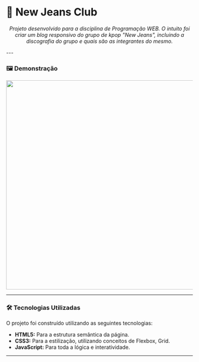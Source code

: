 #  🐇 New Jeans Club

<p align="center">
  <i>Projeto desenvolvido para a disciplina de Programação WEB. O intuito foi criar um blog responsivo do grupo de kpop "New Jeans", incluindo a discografia do grupo e quais são as integrantes do mesmo.</i>
</p>
---

### 🖼️ Demonstração

<p align="center"> 

  
  <img width="1599" height="564" alt="New Jeans Club" src="https://github.com/user-attachments/assets/77db9d7e-3a82-4169-9a0a-878658fd8011" />
</p>

---

### 🛠️ Tecnologias Utilizadas

O projeto foi construído utilizando as seguintes tecnologias:

- **HTML5:** Para a estrutura semântica da página.
- **CSS3:** Para a estilização, utilizando conceitos de Flexbox, Grid.
- **JavaScript:** Para toda a lógica e interatividade.

---
